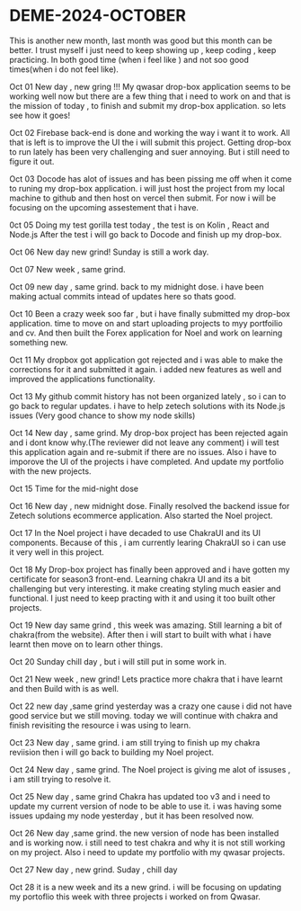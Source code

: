 # DEME-2024-OCTOBER
This is another new month, last month was good but this month can be better.
I trust myself i just need to keep showing up , keep coding , keep practicing.
In both good time (when i feel like ) and not soo good times(when i do not feel like).

Oct 01
New day , new gring !!!
My qwasar drop-box application seems to be working well now but there are a few thing that i need to work on
and that is the mission of today , to finish and submit my drop-box application.
so lets see how it goes!

Oct 02
Firebase back-end is done and working the way i want it to work.
All that is left is to improve the UI the i will submit this project.
Getting drop-box to run lately has been very challenging and suer annoying. 
But i still need to figure it out.

Oct 03
Docode has alot of issues and has been pissing me off when it come to runing my drop-box application.
i will just host the project from my local machine to github and then host on vercel then submit.
For now i will be focusing on the upcoming assestement that i have.

0ct 05
Doing my test gorilla test today , the test is on Kolin , React and Node.js
After the test i will go back to Docode and finish up my drop-box.

Oct 06
New day new grind!
Sunday is still a work day.

Oct 07
New week , same grind.

Oct 09
new day , same grind.
back to my midnight dose.
i have been making actual commits intead of updates here so thats good.

Oct 10
Been a crazy week soo far , but i have finally submitted my drop-box application.
time to move on and start uploading projects to myy portfoilio and cv.
And then built the Forex application for Noel and work on learning something new.

Oct 11
My dropbox got application got rejected and i was able to make the corrections for it and submitted it again.
i added new features as well and improved the applications functionality.

Oct 13
My github commit history has not been organized lately , so i can to go back to regular updates.
i have to help zetech solutions with its Node.js issues (Very good chance to show my node skills)

Oct 14
New day , same grind.
My drop-box project has been rejected again and i dont know why.(The reviewer did not leave any comment)
i will test this application again and re-submit if there are no issues.
Also i have to imporove the UI of the projects i have completed. 
And update my portfolio with the new projects.

Oct 15
Time for the mid-night dose

Oct 16
New day , new midnight dose.
Finally resolved the backend issue for Zetech solutions ecommerce application.
Also started the Noel project.

Oct 17
In the Noel project i have decaded to use ChakraUI and its UI components.
Because of this , i am currently learing ChakraUI so i can use it very well in this project.

Oct 18
My Drop-box project has finally been approved and i have gotten my certificate for season3 front-end.
Learning chakra UI and its a bit challenging but very interesting.
it make creating styling much easier and functional.
I just need to keep practing with it and using it too built other projects.

Oct 19
New day same grind , this week was amazing.
Still learning a bit of chakra(from the website).
After then i will start to built with what i have learnt then move on to learn other things.

Oct 20
Sunday chill day , but i will still put in some work in.

Oct 21
New week , new grind!
Lets practice more chakra that i have learnt and then Build with is as well.

Oct 22
new day ,same grind
yesterday was a crazy one cause i did not have good service but we still moving.
today we will continue with chakra and finish revisiting the resource i was using to learn.

Oct 23
New day , same grind.
i am still trying to finish up my chakra reviision then i will go back to building my Noel project.

Oct 24
New day , same grind.
The Noel project is giving me alot of issuses , i am still trying to resolve it.

Oct 25
New day , same grind
Chakra has updated too v3 and i need to update my current version of node to be able to use it.
i was having some issues updaing my node yesterday , but it has been resolved now.

Oct 26
New day ,same grind.
the new version of node has been installed and is working now.
i still need to test chakra and why it is not still working on my project.
Also i need to update my portfolio with my qwasar projects.

Oct 27
New day , new grind.
Suday , chill day

Oct 28
it is a new week and its a new grind.
i will be focusing on updating my portoflio this week with three projects i worked on from Qwasar.
